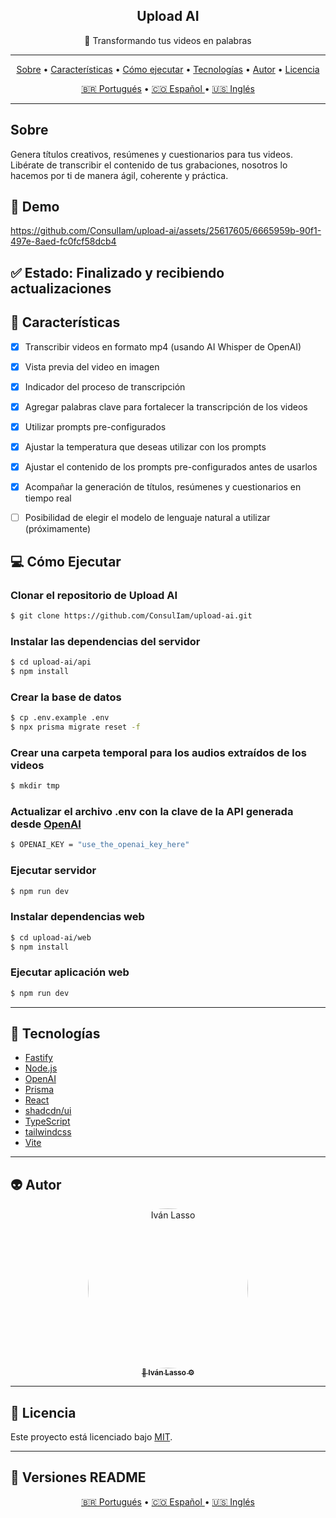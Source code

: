 <h2 align="center"> 
	Upload AI
</h2>
<p align="center">🧠 Transformando tus videos en palabras</p>


---



<p align="center">
 <a href="#sobre">Sobre</a> •
 <a href="#rocket-caracteristicas">Características</a> •
 <a href="#computer-como-ejecutar">Cómo ejecutar</a> • 
 <a href="#wrench-tecnologias">Tecnologías</a> •  
 <a href="#alien-autor">Autor</a> • 
 <a href="#bookmark_tabs-licencia">Licencia</a>
</p>

<p align="center">
 <a href="./README-pt.md">🇧🇷 Portugués</a> •
 <a href="./README-es.md">🇨🇴 Español </a> •
 <a href="./README.md">🇺🇸 Inglés</a>
</p>

---


## Sobre

Genera títulos creativos, resúmenes y cuestionarios para tus videos. Libérate de transcribir el contenido de tus grabaciones, nosotros lo hacemos por ti de manera ágil, coherente y práctica.



## :movie_camera: Demo

https://github.com/ConsulIam/upload-ai/assets/25617605/6665959b-90f1-497e-8aed-fc0fcf58dcb4



## :white_check_mark: Estado: Finalizado y recibiendo actualizaciones



## :rocket: Características

- [x] Transcribir videos en formato mp4 (usando AI Whisper de OpenAI)
- [x] Vista previa del video en imagen
- [x] Indicador del proceso de transcripción
- [x] Agregar palabras clave para fortalecer la transcripción de los videos
- [x] Utilizar prompts pre-configurados
- [x] Ajustar la temperatura que deseas utilizar con los prompts
- [x] Ajustar el contenido de los prompts pre-configurados antes de usarlos
- [x] Acompañar la generación de títulos, resúmenes y cuestionarios en tiempo real
- [ ] Posibilidad de elegir el modelo de lenguaje natural a utilizar (próximamente)



## :computer: Cómo Ejecutar

### Clonar el repositorio de Upload AI

```bash
$ git clone https://github.com/ConsulIam/upload-ai.git
```

### Instalar las dependencias del servidor

```bash
$ cd upload-ai/api
$ npm install
```

### Crear la base de datos

```bash
$ cp .env.example .env
$ npx prisma migrate reset -f
```

### Crear una carpeta temporal para los audios extraídos de los videos

```bash
$ mkdir tmp
```

### Actualizar el archivo .env con la clave de la API generada desde [OpenAI](https://platform.openai.com/account/api-keys)

```bash
$ OPENAI_KEY = "use_the_openai_key_here"
```

### Ejecutar servidor

```bash
$ npm run dev
```

### Instalar  dependencias web

```bash
$ cd upload-ai/web
$ npm install
```

### Ejecutar aplicación web

```bash
$ npm run dev
```

---

## :wrench: Tecnologías

- [Fastify](https://fastify.dev/)
- [Node.js](https://nodejs.org/en/)
- [OpenAI](https://openai.com/)
- [Prisma](https://www.prisma.io/)
- [React](https://pt-br.reactjs.org/)
- [shadcdn/ui](https://ui.shadcn.com/)
- [TypeScript](https://www.typescriptlang.org/)
- [tailwindcss](https://tailwindcss.com/)
- [Vite](https://vitejs.dev/)

---

## :alien: Autor

<p align="center">
	<a
		href="https://bc.consuliam.com">
		<img style="border-radius: 50%;"
		src="https://avatars.githubusercontent.com/u/25617605?v=4"
		width="256px;"
		alt="Iván Lasso"/>
	<br />
	</a>
	<a
		href="https://bc.consuliam.com"
		title="ConsulIAm">
		<sub>
			<b>🤖 Iván Lasso ⚙️</b>
		</sub>
	</a>
	<br />
 </p>

---

## :bookmark_tabs: Licencia

Este proyecto está licenciado bajo [MIT](./LICENSE).

---

## :book: Versiones README

<p align="center">
 <a href="./README-pt.md">🇧🇷 Portugués</a> •
 <a href="./README-es.md">🇨🇴 Español </a> •
 <a href="./README.md">🇺🇸 Inglés</a>
</p>